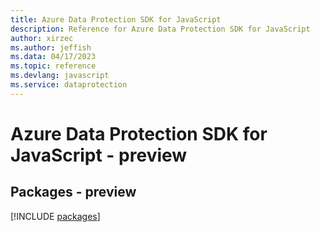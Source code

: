 ```yaml
---
title: Azure Data Protection SDK for JavaScript
description: Reference for Azure Data Protection SDK for JavaScript
author: xirzec
ms.author: jeffish
ms.data: 04/17/2023
ms.topic: reference
ms.devlang: javascript
ms.service: dataprotection
---
```

# Azure Data Protection SDK for JavaScript - preview
## Packages - preview
[!INCLUDE [packages](data-protection-index.md)]